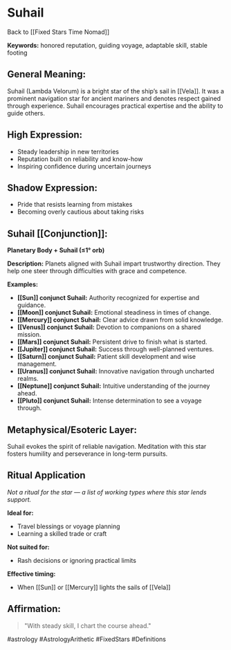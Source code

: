 # Suhail

Back to [[Fixed Stars Time Nomad]]

**Keywords:** honored reputation, guiding voyage, adaptable skill, stable footing

## General Meaning:
Suhail (Lambda Velorum) is a bright star of the ship’s sail in [[Vela]]. It was a prominent navigation star for ancient mariners and denotes respect gained through experience. Suhail encourages practical expertise and the ability to guide others.

## High Expression:
- Steady leadership in new territories
- Reputation built on reliability and know-how
- Inspiring confidence during uncertain journeys

## Shadow Expression:
- Pride that resists learning from mistakes
- Becoming overly cautious about taking risks

## Suhail [[Conjunction]]:

**Planetary Body + Suhail (≤1° orb)**

**Description:**
Planets aligned with Suhail impart trustworthy direction. They help one steer through difficulties with grace and competence.

**Examples:**
- **[[Sun]] conjunct Suhail:** Authority recognized for expertise and guidance.
- **[[Moon]] conjunct Suhail:** Emotional steadiness in times of change.
- **[[Mercury]] conjunct Suhail:** Clear advice drawn from solid knowledge.
- **[[Venus]] conjunct Suhail:** Devotion to companions on a shared mission.
- **[[Mars]] conjunct Suhail:** Persistent drive to finish what is started.
- **[[Jupiter]] conjunct Suhail:** Success through well-planned ventures.
- **[[Saturn]] conjunct Suhail:** Patient skill development and wise management.
- **[[Uranus]] conjunct Suhail:** Innovative navigation through uncharted realms.
- **[[Neptune]] conjunct Suhail:** Intuitive understanding of the journey ahead.
- **[[Pluto]] conjunct Suhail:** Intense determination to see a voyage through.

## Metaphysical/Esoteric Layer:
Suhail evokes the spirit of reliable navigation. Meditation with this star fosters humility and perseverance in long-term pursuits.

## Ritual Application
*Not a ritual for the star — a list of working types where this star lends support.*

**Ideal for:**
- Travel blessings or voyage planning
- Learning a skilled trade or craft

**Not suited for:**
- Rash decisions or ignoring practical limits

**Effective timing:**
- When [[Sun]] or [[Mercury]] lights the sails of [[Vela]]

## Affirmation:

> "With steady skill, I chart the course ahead."

#astrology #AstrologyArithetic #FixedStars #Definitions
